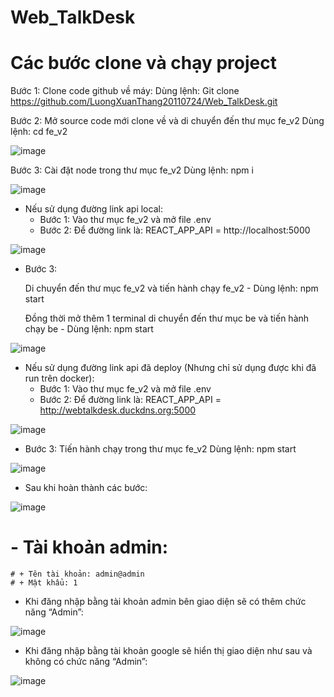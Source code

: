 # Web_TalkDesk
# Các bước clone và chạy project

Bước 1: Clone code github về máy:
  Dùng lệnh: Git clone https://github.com/LuongXuanThang20110724/Web_TalkDesk.git
  
Bước 2: Mở source code mới clone về và di chuyển đến thư mục fe_v2
  Dùng lệnh: cd fe_v2
  
![image](https://github.com/LuongXuanThang20110724/Web_TalkDesk/assets/127852125/6d08a902-957a-4d5a-a86f-63812f184fc6)

Bước 3: Cài đặt node trong thư mục fe_v2
  Dùng lệnh: npm i
  
![image](https://github.com/LuongXuanThang20110724/Web_TalkDesk/assets/127852125/55241762-de90-4fe5-847c-9e944df6cf9b)

- Nếu sử dụng đường link api local:
	+ Bước 1: Vào thư mục fe_v2 và mở file .env
	+ Bước 2: Để đường link là: REACT_APP_API = http://localhost:5000
	
![image](https://github.com/LuongXuanThang20110724/Web_TalkDesk/assets/127852125/a9ce8568-a9e0-4804-a8cc-5ced69df4375)

  + Bước 3: 
  
      Di chuyển đến thư mục fe_v2 và tiến hành chạy fe_v2
        - Dùng lệnh: npm start
        
      Đồng thời mở thêm 1 terminal di chuyển đến thư mục be và tiến hành chạy be
        - Dùng lệnh: npm start
        
 ![image](https://github.com/LuongXuanThang20110724/Web_TalkDesk/assets/127852125/6b363476-5c5e-4aba-9697-00c260c1c3c9)
 
 - Nếu sử dụng đường link api đã deploy (Nhưng chỉ sử dụng được khi đã run trên docker):
	+ Bước 1: Vào thư mục fe_v2 và mở file .env
	+ Bước 2:  Để đường link là: REACT_APP_API = http://webtalkdesk.duckdns.org:5000
	
![image](https://github.com/LuongXuanThang20110724/Web_TalkDesk/assets/127852125/7184e17c-eccf-4017-ad89-3083ad703c3e)

  + Bước 3: Tiến hành chạy trong thư mục fe_v2
		  Dùng lệnh: npm start
		  
![image](https://github.com/LuongXuanThang20110724/Web_TalkDesk/assets/127852125/2496f31d-4059-472f-859a-feacb3908cab)
 
- Sau khi hoàn thành các bước:

![image](https://github.com/LuongXuanThang20110724/Web_TalkDesk/assets/127852125/2b5df84e-e740-4558-a3f0-742b7e187b81)

# - Tài khoản admin:
	# + Tên tài khoản: admin@admin
	# + Mật khẩu: 1
- Khi đăng nhập bằng tài khoản admin bên giao diện sẽ có thêm chức năng “Admin”:

![image](https://github.com/LuongXuanThang20110724/Web_TalkDesk/assets/127852125/2837d389-287a-441d-9345-5440ffe20c8a)

- Khi đăng nhập bằng tài khoản google sẽ hiển thị giao diện như sau và không có chức năng “Admin”:

![image](https://github.com/LuongXuanThang20110724/Web_TalkDesk/assets/127852125/2fbdeb27-6ff2-4384-b364-b80b475aaf35)



